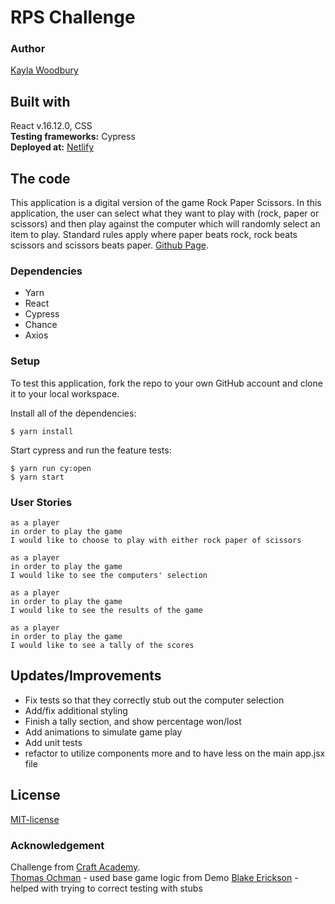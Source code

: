 # RPS Challenge
### Author   
[Kayla Woodbury](https://github.com/kaylawoodbury)
## Built with  
React v.16.12.0, CSS   
**Testing frameworks:** Cypress  
**Deployed at:** [Netlify](https://kayla-rps.netlify.com/) 

## The code   
This application is a digital version of the game Rock Paper Scissors. In this application, the user can select what they want to play with (rock, paper or scissors) and then play against the computer which will randomly select an item to play. Standard rules apply where paper beats rock, rock beats scissors and scissors beats paper. [Github Page](https://github.com/kaylawoodbury/rps_react).

### Dependencies  
* Yarn
* React
* Cypress
* Chance
* Axios


### Setup   
To test this application, fork the repo to your own GitHub account and clone it to your local workspace.

Install all of the dependencies:    
```
$ yarn install
```  
Start cypress and run the feature tests:  
```
$ yarn run cy:open
$ yarn start
```

### User Stories
``` 
as a player
in order to play the game
I would like to choose to play with either rock paper of scissors
```

``` 
as a player
in order to play the game
I would like to see the computers' selection
```

``` 
as a player
in order to play the game
I would like to see the results of the game
```

``` 
as a player
in order to play the game
I would like to see a tally of the scores
```

## Updates/Improvements   
- Fix tests so that they correctly stub out the computer selection
- Add/fix additional styling
- Finish a tally section, and show percentage won/lost
- Add animations to simulate game play
- Add unit tests
- refactor to utilize components more and to have less on the main app.jsx file


## License  
[MIT-license](https://en.wikipedia.org/wiki/MIT_License)

### Acknowledgement 
Challenge from [Craft Academy](https://craftacademy.se).  
[Thomas Ochman](https://github.com/tochman/rps_react_demo) - used base game logic from Demo
[Blake Erickson](https://github.com/blake-futchi/rock_paper_scissors) - helped with trying to correct testing with stubs



